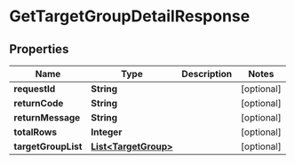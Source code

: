 
# GetTargetGroupDetailResponse

## Properties
Name | Type | Description | Notes
------------ | ------------- | ------------- | -------------
**requestId** | **String** |  |  [optional]
**returnCode** | **String** |  |  [optional]
**returnMessage** | **String** |  |  [optional]
**totalRows** | **Integer** |  |  [optional]
**targetGroupList** | [**List&lt;TargetGroup&gt;**](TargetGroup.md) |  |  [optional]



